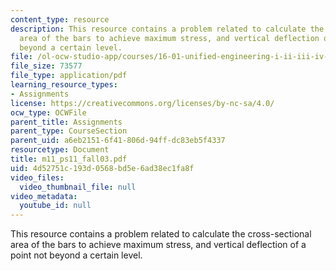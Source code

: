 ```yaml
---
content_type: resource
description: This resource contains a problem related to calculate the cross-sectional
  area of the bars to achieve maximum stress, and vertical deflection of a point not
  beyond a certain level.
file: /ol-ocw-studio-app/courses/16-01-unified-engineering-i-ii-iii-iv-fall-2005-spring-2006/4d52751c193d0568bd5e6ad38ec1fa8f_m11_ps11_fall03.pdf
file_size: 73577
file_type: application/pdf
learning_resource_types:
- Assignments
license: https://creativecommons.org/licenses/by-nc-sa/4.0/
ocw_type: OCWFile
parent_title: Assignments
parent_type: CourseSection
parent_uid: a6eb2151-6f41-806d-94ff-dc83eb5f4337
resourcetype: Document
title: m11_ps11_fall03.pdf
uid: 4d52751c-193d-0568-bd5e-6ad38ec1fa8f
video_files:
  video_thumbnail_file: null
video_metadata:
  youtube_id: null
---
```

This resource contains a problem related to calculate the cross-sectional area of the bars to achieve maximum stress, and vertical deflection of a point not beyond a certain level.